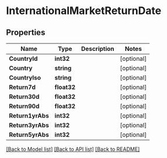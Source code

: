 # InternationalMarketReturnDate

## Properties

Name | Type | Description | Notes
------------ | ------------- | ------------- | -------------
**CountryId** | **int32** |  | [optional] 
**Country** | **string** |  | [optional] 
**CountryIso** | **string** |  | [optional] 
**Return7d** | **float32** |  | [optional] 
**Return30d** | **float32** |  | [optional] 
**Return90d** | **float32** |  | [optional] 
**Return1yrAbs** | **int32** |  | [optional] 
**Return3yrAbs** | **int32** |  | [optional] 
**Return5yrAbs** | **int32** |  | [optional] 

[[Back to Model list]](../README.md#documentation-for-models) [[Back to API list]](../README.md#documentation-for-api-endpoints) [[Back to README]](../README.md)


